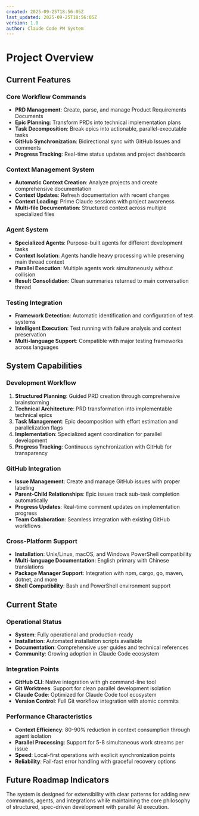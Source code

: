 ```yaml
---
created: 2025-09-25T18:56:05Z
last_updated: 2025-09-25T18:56:05Z
version: 1.0
author: Claude Code PM System
---
```


# Project Overview

## Current Features

### Core Workflow Commands
- **PRD Management**: Create, parse, and manage Product Requirements Documents
- **Epic Planning**: Transform PRDs into technical implementation plans
- **Task Decomposition**: Break epics into actionable, parallel-executable tasks
- **GitHub Synchronization**: Bidirectional sync with GitHub Issues and comments
- **Progress Tracking**: Real-time status updates and project dashboards

### Context Management System
- **Automatic Context Creation**: Analyze projects and create comprehensive documentation
- **Context Updates**: Refresh documentation with recent changes
- **Context Loading**: Prime Claude sessions with project awareness
- **Multi-file Documentation**: Structured context across multiple specialized files

### Agent System
- **Specialized Agents**: Purpose-built agents for different development tasks
- **Context Isolation**: Agents handle heavy processing while preserving main thread context
- **Parallel Execution**: Multiple agents work simultaneously without collision
- **Result Consolidation**: Clean summaries returned to main conversation thread

### Testing Integration
- **Framework Detection**: Automatic identification and configuration of test systems
- **Intelligent Execution**: Test running with failure analysis and context preservation
- **Multi-language Support**: Compatible with major testing frameworks across languages

## System Capabilities

### Development Workflow
1. **Structured Planning**: Guided PRD creation through comprehensive brainstorming
2. **Technical Architecture**: PRD transformation into implementable technical epics
3. **Task Management**: Epic decomposition with effort estimation and parallelization flags
4. **Implementation**: Specialized agent coordination for parallel development
5. **Progress Tracking**: Continuous synchronization with GitHub for transparency

### GitHub Integration
- **Issue Management**: Create and manage GitHub issues with proper labeling
- **Parent-Child Relationships**: Epic issues track sub-task completion automatically
- **Progress Updates**: Real-time comment updates on implementation progress
- **Team Collaboration**: Seamless integration with existing GitHub workflows

### Cross-Platform Support
- **Installation**: Unix/Linux, macOS, and Windows PowerShell compatibility
- **Multi-language Documentation**: English primary with Chinese translations
- **Package Manager Support**: Integration with npm, cargo, go, maven, dotnet, and more
- **Shell Compatibility**: Bash and PowerShell environment support

## Current State

### Operational Status
- **System**: Fully operational and production-ready
- **Installation**: Automated installation scripts available
- **Documentation**: Comprehensive user guides and technical references
- **Community**: Growing adoption in Claude Code ecosystem

### Integration Points
- **GitHub CLI**: Native integration with gh command-line tool
- **Git Worktrees**: Support for clean parallel development isolation
- **Claude Code**: Optimized for Claude Code tool ecosystem
- **Version Control**: Full Git workflow integration with atomic commits

### Performance Characteristics
- **Context Efficiency**: 80-90% reduction in context consumption through agent isolation
- **Parallel Processing**: Support for 5-8 simultaneous work streams per issue
- **Speed**: Local-first operations with explicit synchronization points
- **Reliability**: Fail-fast error handling with graceful recovery options

## Future Roadmap Indicators
The system is designed for extensibility with clear patterns for adding new commands, agents, and integrations while maintaining the core philosophy of structured, spec-driven development with parallel AI execution.